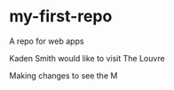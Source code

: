 # my-first-repo
A repo for web apps

Kaden Smith would like to visit The Louvre

Making changes to see the M
